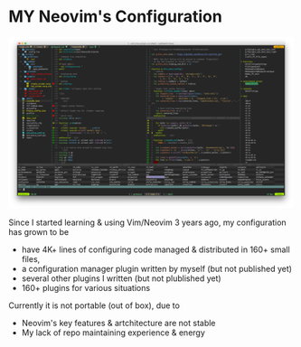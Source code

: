 # MY Neovim's Configuration

![snapshot](https://github.com/mudox/vim-config/raw/master/snapshots/1.png)

Since I started learning & using Vim/Neovim 3 years ago, my configuration has grown to be

- have 4K+ lines of configuring code managed & distributed in 160+ small files,
- a configuration manager plugin written by myself (but not published yet)
- several other plugins I written (but not plublished yet)
- 160+ plugins for various situations

Currently it is not portable (out of box), due to

- Neovim's key features & artchitecture are not stable
- My lack of repo maintaining experience & energy

